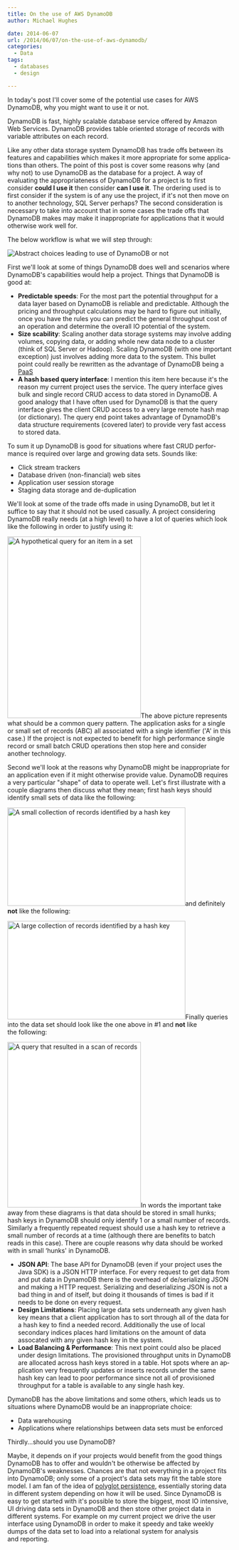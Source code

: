 ```yaml
---
title: On the use of AWS DynamoDB
author: Michael Hughes

date: 2014-06-07
url: /2014/06/07/on-the-use-of-aws-dynamodb/
categories:
  - Data
tags:
  - databases
  - design

---
```

In today's post I'll cover some of the potential use cases for AWS DynamoDB, why you might want to use it or not.

<!--more-->

DynamoDB is fast, highly scalable database service offered by Amazon Web Services. DynamoDB provides table oriented storage of records with variable attributes on each record.

Like any other data storage system DynamoDB has trade offs between its features and ca­pa­bil­i­ties which makes it more ap­pro­pri­ate for some ap­pli­ca­tions than others. The point of this post is cover some reasons why (and why not) to use DynamoDB as the database for a project. A way of evaluating the ap­pro­pri­ateness of DynamoDB for a project is to first consider **could I use it** then consider **can I use it**. The ordering used is to first consider if the system is of any use the project, if it's not then move on to another technology, SQL Server perhaps? The second con­sid­er­a­tion is necessary to take into account that in some cases the trade offs that DynamoDB makes may make it in­ap­pro­pri­ate for ap­pli­ca­tions that it would otherwise work well for.

The below workflow is what we will step through:

<img alt="Abstract choices leading to use of DynamoDB or not" class="align-center" src="/images/2014-06-07-dynamodb/dynamodb-choice.png" style="background-color: white;"/>

First we'll look at some of things DynamoDB does well and scenarios where DynamoDB's ca­pa­bil­i­ties would help a project. Things that DynamoDB is good at:

- **Pre­dictable speeds**: For the most part the potential throughput for a data layer based on DynamoDB is reliable and pre­dictable. Although the pricing and throughput cal­cu­la­tions may be hard to figure out initially, once you have the rules you can predict the general throughput cost of an operation and determine the overall IO potential of the system.
- **Size scability**: Scaling another data storage systems may involve adding volumes, copying data, or adding whole new data node to a cluster (think of SQL Server or Hadoop). Scaling DynamoDB (with one important exception) just involves adding more data to the system. This bullet point could really be rewritten as the advantage of DynamoDB being a [PaaS](https://en.wikipedia.org/wiki/Platform_as_a_service "Platform as a service")
- **A hash based query interface**: I mention this item here because it's the reason my current project uses the service. The query interface gives bulk and single record CRUD access to data stored in DynamoDB. A good analogy that I have often used for DynamoDB is that the query interface gives the client CRUD access to a very large remote hash map (or dictionary). The query end point takes advantage of DynamoDB's data structure re­quire­ments (covered later) to provide very fast access to stored data.

To sum it up DynamoDB is good for situations where fast CRUD per­for­mance is required over large and growing data sets. Sounds like:

- Click stream trackers
- Database driven (non-financial) web sites
- Ap­pli­ca­tion user session storage
- Staging data storage and de-du­pli­ca­tion
   
We'll look at some of the trade offs made in using DynamoDB, but let it suffice to say that it should not be used casually. A project con­sid­er­ing DynamoDB really needs (at a high level) to have a lot of queries which look like the following in order to justify using it:
    
<img alt="A hypothetical query for an item in a set" class="aligncenter" height="408" src="/images/2014-06-07-dynamodb/dynamodb-query.png" style="background-color: white;" width="300"/>The above picture represents what should be a common query pattern. The ap­pli­ca­tion asks for a single or small set of records (ABC) all associated with a single identifier ('A' in this case.) If the project is not expected to benefit for high per­for­mance single record or small batch CRUD operations then stop here and consider another technology.

Second we'll look at the reasons why DynamoDB might be in­ap­pro­pri­ate for an ap­pli­ca­tion even if it might otherwise provide value. DynamoDB requires a very particular "shape" of data to operate well. Let's first illustrate with a couple diagrams then discuss what they mean; first hash keys should identify small sets of data like the following:
        
<img alt="A small collection of records identified by a hash key" class="aligncenter" height="221" src="/images/2014-06-07-dynamodb/dynamodb-small-hk-collection.png" style="background-color: white;" width="400"/>and definitely **not** like the following:

<img alt="A large collection of records identified by a hash key" class="aligncenter" height="221" src="/images/2014-06-07-dynamodb/dynamodb-large-hk-collection.png" style="background-color: white;" width="400"/>Finally queries into the data set should look like the one above in #1 and **not** like the following:



<img alt="A query that resulted in a scan of records" class="aligncenter" height="372" src="/images/2014-06-07-dynamodb/dynamodb-scan.png" style="background-color: white;" width="300"/>In words the important take away from these diagrams is that data should be stored in small hunks; hash keys in DynamoDB should only identify 1 or a small number of records. Similarly a frequently repeated request should use a hash key to retrieve a small number of records at a time (although there are benefits to batch reads in this case). There are couple reasons why data should be worked with in small ‘hunks' in DynamoDB.

- **JSON API**: The base API for DynamoDB (even if your project uses the Java SDK) is a JSON HTTP interface. For every request to get data from and put data in DynamoDB there is the overhead of de/se­ri­al­iz­ing JSON and making a HTTP request. Se­ri­al­iz­ing and de­se­ri­al­iz­ing JSON is not a bad thing in and of itself, but doing it thousands of times is bad if it needs to be done on every request.
- **Design Lim­i­ta­tions**: Placing large data sets underneath any given hash key means that a client ap­pli­ca­tion has to sort through all of the data for a hash key to find a needed record. Ad­di­tion­al­ly the use of local secondary indices places hard lim­i­ta­tions on the amount of data assocated with any given hash key in the system.
- **Load Balancing & Per­for­mance**: This next point could also be placed under design lim­i­ta­tions. The pro­vi­sioned throughput units in DynamoDB are allocated across hash keys stored in a table. Hot spots where an ap­pli­ca­tion very frequently updates or inserts records under the same hash key can lead to poor per­for­mance since not all of pro­vi­sioned throughput for a table is available to any single hash key.

DymanoDB has the above lim­i­ta­tions and some others, which leads us to situations where DynamoDB would be an in­ap­pro­pri­ate choice:

- Data ware­hous­ing
- Ap­pli­ca­tions where re­la­tion­ships between data sets must be enforced

Thirdly...should you use DynamoDB?

Maybe, it depends on if your projects would benefit from the good things DynamoDB has to offer and wouldn't be otherwise be affected by DynamoDB's weaknesses. Chances are that not everything in a project fits into DynamoDB; only some of a project's data sets may fit the table store model. I am fan of the idea of [polyglot per­sis­tence](https://www.martinfowler.com/bliki/PolyglotPersistence.html "Polyglot Persistence"), es­sen­tial­ly storing data in different system depending on how it will be used. Since DynamoDB is easy to get started with it's possible to store the biggest, most IO intensive, UI driving data sets in DynamoDB and then store other project data in different systems. For example on my current project we drive the user interface using DynamoDB in order to make it speedy and take weekly dumps of the data set to load into a relational system for analysis and reporting.
